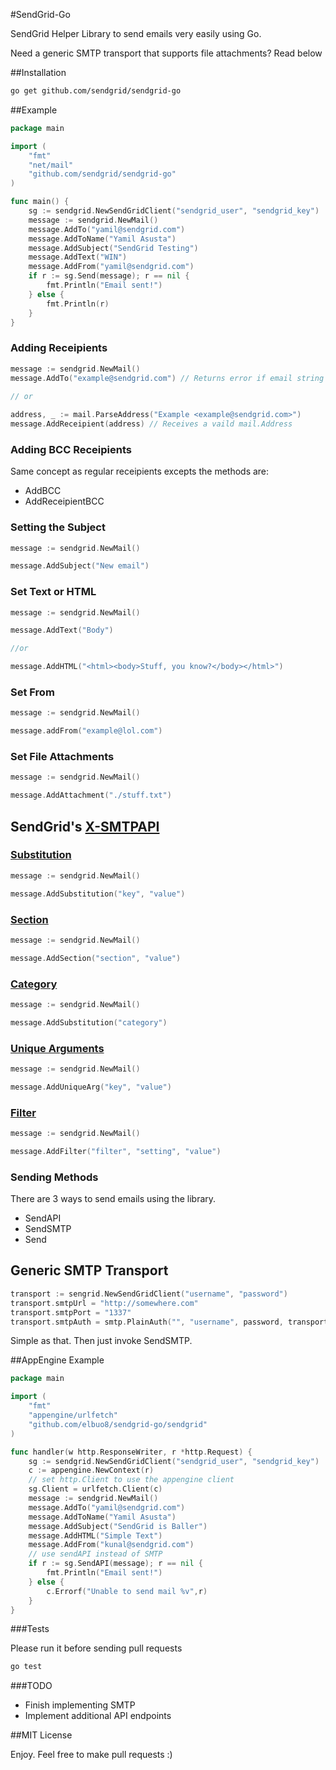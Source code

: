 #SendGrid-Go

SendGrid Helper Library to send emails very easily using Go.

Need a generic SMTP transport that supports file attachments? Read below

##Installation

```bash
go get github.com/sendgrid/sendgrid-go
```

##Example

```Go
package main

import (
	"fmt"
	"net/mail"
	"github.com/sendgrid/sendgrid-go"
)

func main() {
	sg := sendgrid.NewSendGridClient("sendgrid_user", "sendgrid_key")
	message := sendgrid.NewMail()
	message.AddTo("yamil@sendgrid.com")
	message.AddToName("Yamil Asusta")
	message.AddSubject("SendGrid Testing")
	message.AddText("WIN")
	message.AddFrom("yamil@sendgrid.com")
    if r := sg.Send(message); r == nil {
		fmt.Println("Email sent!")
	} else {
		fmt.Println(r)
	}
}

```

### Adding Receipients

```Go
message := sendgrid.NewMail()
message.AddTo("example@sendgrid.com") // Returns error if email string is not valid RFC 5322
 
// or

address, _ := mail.ParseAddress("Example <example@sendgrid.com>")
message.AddReceipient(address) // Receives a vaild mail.Address
```

### Adding BCC Receipients

Same concept as regular receipients excepts the methods are:

*	AddBCC
* 	AddReceipientBCC

### Setting the Subject

```Go
message := sendgrid.NewMail()

message.AddSubject("New email")
```

### Set Text or HTML

```Go
message := sendgrid.NewMail()

message.AddText("Body")

//or

message.AddHTML("<html><body>Stuff, you know?</body></html>")

```
### Set From

```Go
message := sendgrid.NewMail()

message.addFrom("example@lol.com")
```
### Set File Attachments

```Go
message := sendgrid.NewMail()

message.AddAttachment("./stuff.txt")
```

## SendGrid's  [X-SMTPAPI](http://sendgrid.com/docs/API_Reference/SMTP_API/)

### [Substitution](http://sendgrid.com/docs/API_Reference/SMTP_API/substitution_tags.html)

```Go
message := sendgrid.NewMail()

message.AddSubstitution("key", "value")
```

### [Section](http://sendgrid.com/docs/API_Reference/SMTP_API/section_tags.html)

```Go
message := sendgrid.NewMail()

message.AddSection("section", "value")
```

### [Category](http://sendgrid.com/docs/Delivery_Metrics/categories.html)

```Go
message := sendgrid.NewMail()

message.AddSubstitution("category")
```

### [Unique Arguments](http://sendgrid.com/docs/API_Reference/SMTP_API/unique_arguments.html)

```Go
message := sendgrid.NewMail()

message.AddUniqueArg("key", "value")
```

### [Filter](http://sendgrid.com/docs/API_Reference/SMTP_API/apps.html)

```Go
message := sendgrid.NewMail()

message.AddFilter("filter", "setting", "value")
```


### Sending Methods

There are 3 ways to send emails using the library. 

* 	SendAPI
* 	SendSMTP
* 	Send 


## Generic SMTP Transport

```Go
transport := sengrid.NewSendGridClient("username", "password")
transport.smtpUrl = "http://somewhere.com"
transport.smtpPort = "1337"
transport.smtpAuth = smtp.PlainAuth("", "username", password, transport.smtpUrl)
```

Simple as that. Then just invoke SendSMTP.

##AppEngine Example

```Go
package main

import (
	"fmt"
	"appengine/urlfetch"
	"github.com/elbuo8/sendgrid-go/sendgrid"
)

func handler(w http.ResponseWriter, r *http.Request) {
	sg := sendgrid.NewSendGridClient("sendgrid_user", "sendgrid_key")
	c := appengine.NewContext(r)
	// set http.Client to use the appengine client
	sg.Client = urlfetch.Client(c)
	message := sendgrid.NewMail()
	message.AddTo("yamil@sendgrid.com")
	message.AddToName("Yamil Asusta")
	message.AddSubject("SendGrid is Baller")
	message.AddHTML("Simple Text")
	message.AddFrom("kunal@sendgrid.com")
	// use sendAPI instead of SMTP
	if r := sg.SendAPI(message); r == nil {
		fmt.Println("Email sent!")
	} else {
		c.Errorf("Unable to send mail %v",r)
	}
}

```

###Tests

Please run it before sending pull requests

```bash
go test
```

###TODO

* Finish implementing SMTP
* Implement additional API endpoints

##MIT License

Enjoy. Feel free to make pull requests :)
